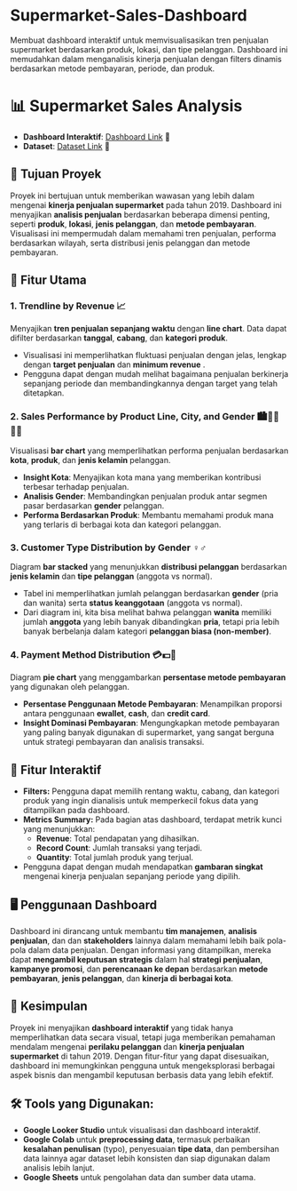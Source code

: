 # Supermarket-Sales-Dashboard
Membuat dashboard interaktif untuk memvisualisasikan tren penjualan supermarket berdasarkan produk, lokasi, dan tipe pelanggan. Dashboard ini memudahkan dalam menganalisis kinerja penjualan dengan filters dinamis berdasarkan metode pembayaran, periode, dan produk.


# 📊 **Supermarket Sales Analysis** 

* **Dashboard Interaktif**: [Dashboard Link](https://lookerstudio.google.com/reporting/ddf5d061-66b8-456d-9f42-91248f3e7182) 🔗
* **Dataset**: [Dataset Link](https://docs.google.com/spreadsheets/d/1xc1tU_cZNO8Yi7ziAA8jZjvxHn2-SdXQvWkkCjsRwSY/edit?usp=sharing) 🔗

## 🎯 **Tujuan Proyek**
Proyek ini bertujuan untuk memberikan wawasan yang lebih dalam mengenai **kinerja penjualan supermarket** pada tahun 2019. Dashboard ini menyajikan **analisis penjualan** berdasarkan beberapa dimensi penting, seperti **produk**, **lokasi**, **jenis pelanggan**, dan **metode pembayaran**. Visualisasi ini mempermudah dalam memahami tren penjualan, performa berdasarkan wilayah, serta distribusi jenis pelanggan dan metode pembayaran.

## 🔑 **Fitur Utama**

### 1. **Trendline by Revenue** 📈
Menyajikan **tren penjualan sepanjang waktu** dengan **line chart**. Data dapat difilter berdasarkan **tanggal**, **cabang**, dan **kategori produk**.
- Visualisasi ini memperlihatkan fluktuasi penjualan dengan jelas, lengkap dengan **target penjualan** dan **minimum revenue** .
- Pengguna dapat dengan mudah melihat bagaimana penjualan berkinerja sepanjang periode dan membandingkannya dengan target yang telah ditetapkan.

### 2. **Sales Performance by Product Line, City, and Gender** 🏙️👩‍🦱👨‍🦱
Visualisasi **bar chart** yang memperlihatkan performa penjualan berdasarkan **kota**, **produk**, dan **jenis kelamin** pelanggan.
- **Insight Kota**: Menyajikan kota mana yang memberikan kontribusi terbesar terhadap penjualan.
- **Analisis Gender**: Membandingkan penjualan produk antar segmen pasar berdasarkan **gender** pelanggan.
- **Performa Berdasarkan Produk**: Membantu memahami produk mana yang terlaris di berbagai kota dan kategori pelanggan.

### 3. **Customer Type Distribution by Gender** ♀️♂️
Diagram **bar stacked** yang menunjukkan **distribusi pelanggan** berdasarkan **jenis kelamin** dan **tipe pelanggan** (anggota vs normal).
- Tabel ini memperlihatkan jumlah pelanggan berdasarkan **gender** (pria dan wanita) serta **status keanggotaan** (anggota vs normal).
- Dari diagram ini, kita bisa melihat bahwa pelanggan **wanita** memiliki jumlah **anggota** yang lebih banyak dibandingkan **pria**, tetapi pria lebih banyak berbelanja dalam kategori **pelanggan biasa (non-member)**.

### 4. **Payment Method Distribution** 💳💵📲
Diagram **pie chart** yang menggambarkan **persentase metode pembayaran** yang digunakan oleh pelanggan.
- **Persentase Penggunaan Metode Pembayaran**: Menampilkan proporsi antara penggunaan **ewallet**, **cash**, dan **credit card**.
- **Insight Dominasi Pembayaran**: Mengungkapkan metode pembayaran yang paling banyak digunakan di supermarket, yang sangat berguna untuk strategi pembayaran dan analisis transaksi.

## 🔧 **Fitur Interaktif**

- **Filters:** Pengguna dapat memilih rentang waktu, cabang, dan kategori produk yang ingin dianalisis untuk memperkecil fokus data yang ditampilkan pada dashboard.
- **Metrics Summary:** Pada bagian atas dashboard, terdapat metrik kunci yang menunjukkan:
  - **Revenue**: Total pendapatan yang dihasilkan.
  - **Record Count**: Jumlah transaksi yang terjadi.
  - **Quantity**: Total jumlah produk yang terjual.
- Pengguna dapat dengan mudah mendapatkan **gambaran singkat** mengenai kinerja penjualan sepanjang periode yang dipilih.
  
## 🖥️ **Penggunaan Dashboard**
Dashboard ini dirancang untuk membantu **tim manajemen**, **analisis penjualan**, dan dan **stakeholders** lainnya dalam memahami lebih baik pola-pola dalam data penjualan. Dengan informasi yang ditampilkan, mereka dapat **mengambil keputusan strategis** dalam hal **strategi penjualan**, **kampanye promosi**, dan **perencanaan ke depan** berdasarkan **metode pembayaran**, **jenis pelanggan**, dan **kinerja di berbagai kota**.

## 📝 **Kesimpulan**
Proyek ini menyajikan **dashboard interaktif** yang tidak hanya memperlihatkan data secara visual, tetapi juga memberikan pemahaman mendalam mengenai **perilaku pelanggan** dan **kinerja penjualan supermarket** di tahun 2019. Dengan fitur-fitur yang dapat disesuaikan, dashboard ini memungkinkan pengguna untuk mengeksplorasi berbagai aspek bisnis dan mengambil keputusan berbasis data yang lebih efektif.

## 🛠️ **Tools yang Digunakan:**

- **Google Looker Studio** untuk visualisasi dan dashboard interaktif.
- **Google Colab** untuk **preprocessing data**, termasuk perbaikan **kesalahan penulisan** (typo), penyesuaian **tipe data**, dan pembersihan data lainnya agar dataset lebih konsisten dan siap digunakan dalam analisis lebih lanjut.
- **Google Sheets** untuk pengolahan data dan sumber data utama.
